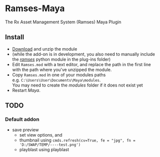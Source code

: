 # Ramses-Maya
 The Rx Asset Management System (Ramses) Maya Plugin

## Install

- [Download](https://github.com/Rainbox-dev/Ramses-Maya/archive/refs/heads/main.zip) and unzip the module
- (while the add-on is in development, you also need to manually include the [*ramses*](https://github.com/Rainbox-dev/Ramses-Py) python module in the plug-ins folder)
- Edit `Ramses.mod` with a text editor, and replace the path in the first line with the path where you've unzipped the module.
- Copy `Ramses.mod` in one of your modules paths  
    e.g. `C:\Users\User\Documents\Maya\modules`.  
    You may need to create the *modules* folder if it does not exist yet
- Restart *Maya*.

## TODO

### Default addon

- save preview
  - set view options, and
  - thumbnail using `cmds.refresh(cv=True, fe = "jpg", fn = 'D:/SWAP/TEMP/----test.png')`
  - playblast using playblast
